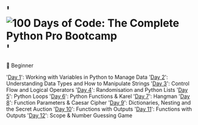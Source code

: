 # '![100 Days of Code: The Complete Python Pro Bootcamp](https://user-images.githubusercontent.com/98851253/155425637-9ac7250e-52a3-429a-a679-ac619f5ff6ea.gif)'
🔰 Beginner

'[Day 1](https://github.com/Bohdan-B-PRO/100-Days_of_Code/tree/master/Day-1)': Working with Variables in Python to Manage Data
'[Day 2](https://github.com/Bohdan-B-PRO/100-Days_of_Code/tree/master/Day-2)': Understanding Data Types and How to Manipulate Strings
'[Day 3](https://github.com/Bohdan-B-PRO/100-Days_of_Code/tree/master/Day-3)': Control Flow and Logical Operators
'[Day 4](https://github.com/Bohdan-B-PRO/100-Days_of_Code/tree/master/Day-4)': Randomisation and Python Lists
'[Day 5](https://github.com/Bohdan-B-PRO/100-Days_of_Code/tree/master/Day-5)': Python Loops
'[Day 6](https://github.com/Bohdan-B-PRO/100-Days_of_Code/tree/master/Day-6)': Python Functions & Karel
'[Day 7](https://github.com/Bohdan-B-PRO/100-Days_of_Code/tree/master/Day-7)': Hangman
'[Day 8](https://github.com/Bohdan-B-PRO/100-Days_of_Code/tree/master/Day-8%20)': Function Parameters & Caesar Cipher
'[Day 9](https://github.com/Bohdan-B-PRO/100-Days_of_Code/tree/master/Day-9)': Dictionaries, Nesting and the Secret Auction
'[Day 10](https://github.com/Bohdan-B-PRO/100-Days_of_Code/tree/master/Day-10)': Functions with Outputs
'[Day 11](https://github.com/Bohdan-B-PRO/100-Days_of_Code/tree/master/Day-11)': Functions with Outputs
'[Day 12](https://github.com/Bohdan-B-PRO/100-Days_of_Code/tree/master/Day-12)': Scope & Number Guessing Game

[//]: # ('[Day 13]&#40;&#41;': Debugging: How to Find and Fix Errors in your Code)



















